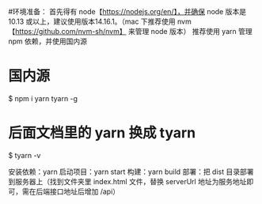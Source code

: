#环境准备：
首先得有 node【https://nodejs.org/en/】，并确保 node 版本是 10.13 或以上，建议使用版本14.16.1。（mac 下推荐使用 nvm【https://github.com/nvm-sh/nvm】 来管理 node 版本）
推荐使用 yarn 管理 npm 依赖，并使用国内源
# 国内源
$ npm i yarn tyarn -g
# 后面文档里的 yarn 换成 tyarn
$ tyarn -v

安装依赖：yarn
启动项目：yarn start
构建：yarn build
部署：把 dist 目录部署到服务器上（找到文件夹里 index.html 文件，替换 serverUrl 地址为服务地址即可，需在后端接口地址后增加 /api）
